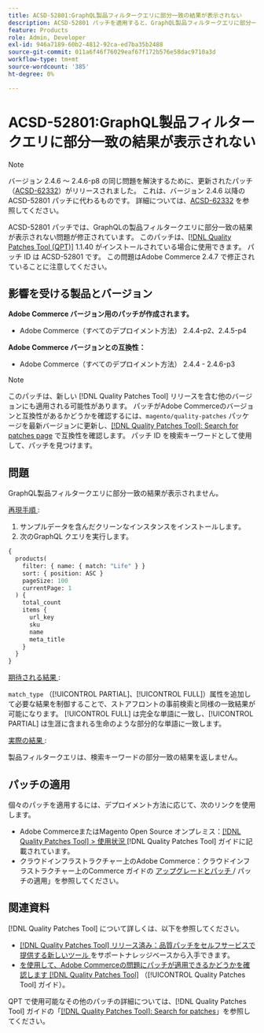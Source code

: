 ```yaml
---
title: ACSD-52801:GraphQL製品フィルタークエリに部分一致の結果が表示されない
description: ACSD-52801 パッチを適用すると、GraphQL製品フィルタークエリに部分一致の結果が表示されないAdobe Commerceの問題が修正されます。
feature: Products
role: Admin, Developer
exl-id: 946a7189-60b2-4812-92ca-ed7ba35b2488
source-git-commit: 011a6f46f76029eaf67f172b576e58dac9710a3d
workflow-type: tm+mt
source-wordcount: '385'
ht-degree: 0%

---
```


# ACSD-52801:GraphQL製品フィルタークエリに部分一致の結果が表示されない

>[!NOTE]
>
>バージョン 2.4.6 ～ 2.4.6-p8 の同じ問題を解決するために、更新されたパッチ（[ACSD-62332](/help/tools/quality-patches-tool/patches-available-in-qpt/v1-1-55/acsd-62332-product-listing-graphql-query-limit-plus-live-search-current-page.md)）がリリースされました。 これは、バージョン 2.4.6 以降の ACSD-52801 パッチに代わるものです。 詳細については、[ACSD-62332](/help/tools/quality-patches-tool/patches-available-in-qpt/v1-1-55/acsd-62332-product-listing-graphql-query-limit-plus-live-search-current-page.md) を参照してください。

ACSD-52801 パッチでは、GraphQLの製品フィルタークエリに部分一致の結果が表示されない問題が修正されています。 このパッチは、[[!DNL Quality Patches Tool (QPT)]](https://experienceleague.adobe.com/en/docs/commerce-operations/tools/quality-patches-tool/quality-patches-tool-to-self-serve-quality-patches) 1.1.40 がインストールされている場合に使用できます。 パッチ ID は ACSD-52801 です。 この問題はAdobe Commerce 2.4.7 で修正されていることに注意してください。

## 影響を受ける製品とバージョン

**Adobe Commerce バージョン用のパッチが作成されます。**

* Adobe Commerce（すべてのデプロイメント方法） 2.4.4-p2、2.4.5-p4

**Adobe Commerce バージョンとの互換性：**

* Adobe Commerce（すべてのデプロイメント方法） 2.4.4 - 2.4.6-p3

>[!NOTE]
>
>このパッチは、新しい [!DNL Quality Patches Tool] リリースを含む他のバージョンにも適用される可能性があります。 パッチがAdobe Commerceのバージョンと互換性があるかどうかを確認するには、`magento/quality-patches` パッケージを最新バージョンに更新し、[[!DNL Quality Patches Tool]: Search for patches page](https://experienceleague.adobe.com/tools/commerce-quality-patches/index.html) で互換性を確認します。 パッチ ID を検索キーワードとして使用して、パッチを見つけます。

## 問題

GraphQL製品フィルタークエリに部分一致の結果が表示されません。

<u> 再現手順 </u>:

1. サンプルデータを含んだクリーンなインスタンスをインストールします。
1. 次のGraphQL クエリを実行します。

```GraphQL
{
  products(
    filter: { name: { match: "Life" } }
    sort: { position: ASC }
    pageSize: 100
    currentPage: 1
  ) {
    total_count
    items {
      url_key
      sku
      name
      meta_title
    }
  }
}
```

<u> 期待される結果 </u>:

`match_type` （[!UICONTROL PARTIAL]、[!UICONTROL FULL]）属性を追加して必要な結果を制御することで、ストアフロントの事前検索と同様の一致結果が可能になります。 [!UICONTROL FULL] は完全な単語に一致し、[!UICONTROL PARTIAL] は生涯に含まれる生命のような部分的な単語に一致します。

<u> 実際の結果 </u>:

製品フィルタークエリは、検索キーワードの部分一致の結果を返しません。

## パッチの適用

個々のパッチを適用するには、デプロイメント方法に応じて、次のリンクを使用します。

* Adobe CommerceまたはMagento Open Source オンプレミス：[[!DNL Quality Patches Tool] > 使用状況 ](/help/tools/quality-patches-tool/usage.md)[!DNL Quality Patches Tool] ガイドに記載されています。
* クラウドインフラストラクチャー上のAdobe Commerce：クラウドインフラストラクチャー上のCommerce ガイドの [ アップグレードとパッチ ](https://experienceleague.adobe.com/docs/commerce-cloud-service/user-guide/develop/upgrade/apply-patches.html)/ パッチの適用」を参照してください。

## 関連資料

[!DNL Quality Patches Tool] について詳しくは、以下を参照してください。

* [[!DNL Quality Patches Tool]  リリース済み：品質パッチをセルフサービスで提供する新しいツール ](https://experienceleague.adobe.com/en/docs/commerce-operations/tools/quality-patches-tool/quality-patches-tool-to-self-serve-quality-patches) をサポートナレッジベースから入手できます。
* [ を使用して、Adobe Commerceの問題にパッチが適用できるかどうかを確認します  [!DNL Quality Patches Tool]](/help/tools/quality-patches-tool/patches-available-in-qpt/check-patch-for-magento-issue-with-magento-quality-patches.md) （[!UICONTROL Quality Patches Tool] ガイド）。


QPT で使用可能なその他のパッチの詳細については、[!DNL Quality Patches Tool] ガイドの「[[!DNL Quality Patches Tool]: Search for patches](https://experienceleague.adobe.com/tools/commerce-quality-patches/index.html)」を参照してください。

